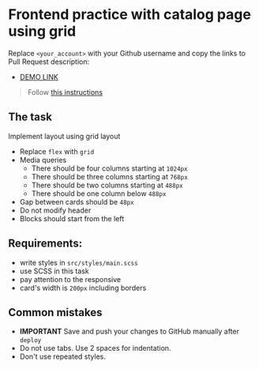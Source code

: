 # Frontend practice with catalog page using grid
Replace `<your_account>` with your Github username and copy the links to Pull Request description:
- [DEMO LINK](https://maksym-kostetskyi.github.io/layout_catalog_grid/)

> Follow [this instructions](https://github.com/mate-academy/layout_task-guideline#how-to-solve-the-layout-tasks-on-github)

## The task
Implement layout using grid layout

- Replace `flex` with `grid`
- Media queries
  - There should be four columns starting at `1024px`
  - There should be three columns starting at `768px`
  - There should be two columns starting at `488px`
  - There should be one column below `488px`
- Gap between cards should be `48px`
- Do not modify header
- Blocks should start from the left


## Requirements:
- write styles in `src/styles/main.scss`
- use SCSS in this task
- pay attention to the responsive
- card's width is `200px` including borders

## Common mistakes
- **IMPORTANT** Save and push your changes to GitHub manually after `deploy`
- Do not use tabs. Use 2 spaces for indentation.
- Don't use repeated styles.
